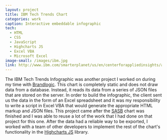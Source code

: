 ```yaml
---
layout: project
title: IBM Tech Trends Chart
categories: work
caption: Interactive embeddable infographic
tech: 
  - HTML
  - CSS
  - JavaScript
  - Highcharts JS
  - Excel VBA
  - Microsoft Excel
image-small: /images/ibm.jpg
link: http://www.ibm.com/smarterplanet/us/en/centerforappliedinsights/article/techtrends.html
---
```


The IBM Tech Trends Infographic was another project I worked on during my time with [Brandlogic][brandlogic]. This chart is completely static and does not draw data from a database. Instead, it reads its data from a series of JSON files that are stored on the server. In order to build the infographic, the client sent us the data in the form of an Excel spreadsheet and it was my responsibility to write a script in Excel VBA that would generate the appropriate HTML markup and JSON files. This project came after the [SASB][sasb] chart was finished and I was able to reuse a lot of the work that I had done on that project for this one. After the data had a reliable way to be exported, I worked with a team of other developers to implement the rest of the chart's functionality in the [Highcharts JS][highcharts] library.

[brandlogic]: http://www.brandlogic.com/
[sasb]: /work/SASB/
[highcharts]: http://www.highcharts.com/